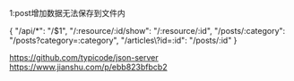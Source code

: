 1:post增加数据无法保存到文件内


{
  "/api/*": "/$1",
  "/:resource/:id/show": "/:resource/:id",
  "/posts/:category": "/posts?category=:category",
  "/articles\\?id=:id": "/posts/:id"
}





https://github.com/typicode/json-server
https://www.jianshu.com/p/ebb823bfbcb2